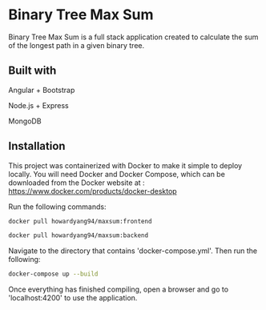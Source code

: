 # Binary Tree Max Sum
Binary Tree Max Sum is a full stack application created to calculate the sum of the longest path in a given binary tree.

## Built with

Angular + Bootstrap

Node.js + Express

MongoDB

## Installation
This project was containerized with Docker to make it simple to deploy locally.  You will need Docker and Docker Compose, which can be downloaded from the Docker website at : https://www.docker.com/products/docker-desktop 

Run the following commands:

```bash
docker pull howardyang94/maxsum:frontend

docker pull howardyang94/maxsum:backend
```

Navigate to the directory that contains 'docker-compose.yml'.
Then run the following:

```bash
docker-compose up --build
```

Once everything has finished compiling, open a browser and go to 'localhost:4200' to use the application.
